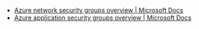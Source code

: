 - [Azure network security groups overview | Microsoft Docs](https://docs.microsoft.com/en-us/azure/virtual-network/network-security-groups-overview)
- [Azure application security groups overview | Microsoft Docs](https://docs.microsoft.com/en-us/azure/virtual-network/application-security-groups)
